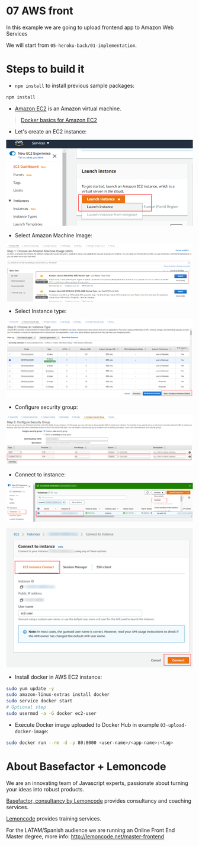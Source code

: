 # 07 AWS front

In this example we are going to upload frontend app to Amazon Web Services

We will start from `05-heroku-back/01-implementation`.

# Steps to build it

- `npm install` to install previous sample packages:

```bash
npm install
```

- [Amazon EC2](https://aws.amazon.com/ec2/?ec2-whats-new.sort-by=item.additionalFields.postDateTime&ec2-whats-new.sort-order=desc) is an Amazon virtual machine.

> [Docker basics for Amazon EC2](https://docs.aws.amazon.com/AmazonECS/latest/developerguide/docker-basics.html)

- Let's create an EC2 instance:

![01-create-ec2-instance](./readme-resources/01-create-ec2-instance.png)

- Select Amazon Machine Image:

![02-select-ami](./readme-resources/02-select-ami.png)

- Select Instance type:

![03-select-instance-type](./readme-resources/03-select-instance-type.png)

- Configure security group:

![04-configure-security-group](./readme-resources/04-configure-security-group.png)

- Connect to instance:

![05-connect-to-instance](./readme-resources/05-connect-to-instance.png)

![06-connect-by-browser](./readme-resources/06-connect-by-browser.png)

- Install docker in AWS EC2 instance:

```bash
sudo yum update -y
sudo amazon-linux-extras install docker
sudo service docker start
# Optional step
sudo usermod -a -G docker ec2-user
```

- Execute Docker image uploaded to Docker Hub in example `03-upload-docker-image`:

```bash
sudo docker run --rm -d -p 80:8000 <user-name>/<app-name>:<tag>
```

# About Basefactor + Lemoncode

We are an innovating team of Javascript experts, passionate about turning your ideas into robust products.

[Basefactor, consultancy by Lemoncode](http://www.basefactor.com) provides consultancy and coaching services.

[Lemoncode](http://lemoncode.net/services/en/#en-home) provides training services.

For the LATAM/Spanish audience we are running an Online Front End Master degree, more info: http://lemoncode.net/master-frontend
